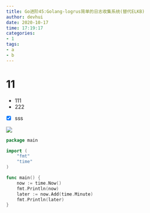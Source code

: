 ```yaml
---
title: Go进阶45:Golang-logrus简单的日志收集系统(替代ELKB)
author: devhui
date: 2020-10-17
time: 17:19:17
categories:
- 1
tags:
- a
- b
---
```


# 11

* 111
* 222


 -[x] sss


![](https://cdn.jsdelivr.net/gh/QXQZX/CDN@latest/images/go/gfcache/framework.png)

```go
package main

import (
    "fmt"
    "time"
)

func main() {
    now := time.Now()
    fmt.Println(now)
    later := now.Add(time.Minute)
    fmt.Println(later)
}
```
